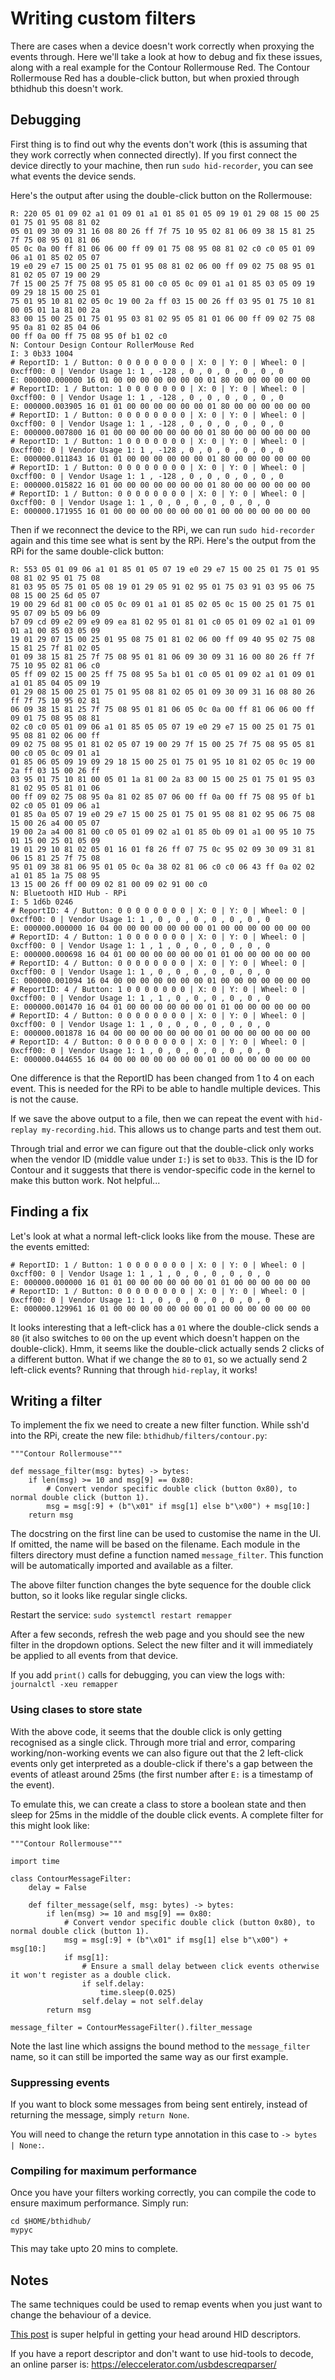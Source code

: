 # Writing custom filters

There are cases when a device doesn't work correctly when proxying the events through.
Here we'll take a look at how to debug and fix these issues, along with a real example for the Contour Rollermouse Red.
The Contour Rollermouse Red has a double-click button, but when proxied through bthidhub this doesn't work.

## Debugging

First thing is to find out why the events don't work (this is assuming that they work correctly when connected directly).
If you first connect the device directly to your machine, then run ``sudo hid-recorder``, you can see what events the device sends.

Here's the output after using the double-click button on the Rollermouse:
```
R: 220 05 01 09 02 a1 01 09 01 a1 01 85 01 05 09 19 01 29 08 15 00 25 01 75 01 95 08 81 02
05 01 09 30 09 31 16 08 80 26 ff 7f 75 10 95 02 81 06 09 38 15 81 25 7f 75 08 95 01 81 06
05 0c 0a 00 ff 81 06 06 00 ff 09 01 75 08 95 08 81 02 c0 c0 05 01 09 06 a1 01 85 02 05 07
19 e0 29 e7 15 00 25 01 75 01 95 08 81 02 06 00 ff 09 02 75 08 95 01 81 02 05 07 19 00 29
7f 15 00 25 7f 75 08 95 05 81 00 c0 05 0c 09 01 a1 01 85 03 05 09 19 09 29 18 15 00 25 01
75 01 95 10 81 02 05 0c 19 00 2a ff 03 15 00 26 ff 03 95 01 75 10 81 00 05 01 1a 81 00 2a
83 00 15 00 25 01 75 01 95 03 81 02 95 05 81 01 06 00 ff 09 02 75 08 95 0a 81 02 85 04 06
00 ff 0a 00 ff 75 08 95 0f b1 02 c0
N: Contour Design Contour RollerMouse Red
I: 3 0b33 1004
# ReportID: 1 / Button: 0 0 0 0 0 0 0 0 | X: 0 | Y: 0 | Wheel: 0 | 0xcff00: 0 | Vendor Usage 1: 1 , -128 , 0 , 0 , 0 , 0 , 0 , 0
E: 000000.000000 16 01 00 00 00 00 00 00 00 01 80 00 00 00 00 00 00
# ReportID: 1 / Button: 1 0 0 0 0 0 0 0 | X: 0 | Y: 0 | Wheel: 0 | 0xcff00: 0 | Vendor Usage 1: 1 , -128 , 0 , 0 , 0 , 0 , 0 , 0
E: 000000.003905 16 01 01 00 00 00 00 00 00 01 80 00 00 00 00 00 00
# ReportID: 1 / Button: 0 0 0 0 0 0 0 0 | X: 0 | Y: 0 | Wheel: 0 | 0xcff00: 0 | Vendor Usage 1: 1 , -128 , 0 , 0 , 0 , 0 , 0 , 0
E: 000000.007800 16 01 00 00 00 00 00 00 00 01 80 00 00 00 00 00 00
# ReportID: 1 / Button: 1 0 0 0 0 0 0 0 | X: 0 | Y: 0 | Wheel: 0 | 0xcff00: 0 | Vendor Usage 1: 1 , -128 , 0 , 0 , 0 , 0 , 0 , 0
E: 000000.011843 16 01 01 00 00 00 00 00 00 01 80 00 00 00 00 00 00
# ReportID: 1 / Button: 0 0 0 0 0 0 0 0 | X: 0 | Y: 0 | Wheel: 0 | 0xcff00: 0 | Vendor Usage 1: 1 , -128 , 0 , 0 , 0 , 0 , 0 , 0
E: 000000.015822 16 01 00 00 00 00 00 00 00 01 80 00 00 00 00 00 00
# ReportID: 1 / Button: 0 0 0 0 0 0 0 0 | X: 0 | Y: 0 | Wheel: 0 | 0xcff00: 0 | Vendor Usage 1: 1 , 0 , 0 , 0 , 0 , 0 , 0 , 0
E: 000000.171955 16 01 00 00 00 00 00 00 00 01 00 00 00 00 00 00 00
```

Then if we reconnect the device to the RPi, we can run ``sudo hid-recorder`` again and this time see what is sent by the RPi.
Here's the output from the RPi for the same double-click button:
```
R: 553 05 01 09 06 a1 01 85 01 05 07 19 e0 29 e7 15 00 25 01 75 01 95 08 81 02 95 01 75 08
81 03 95 05 75 01 05 08 19 01 29 05 91 02 95 01 75 03 91 03 95 06 75 08 15 00 25 6d 05 07
19 00 29 6d 81 00 c0 05 0c 09 01 a1 01 85 02 05 0c 15 00 25 01 75 01 95 07 09 b5 09 b6 09
b7 09 cd 09 e2 09 e9 09 ea 81 02 95 01 81 01 c0 05 01 09 02 a1 01 09 01 a1 00 85 03 05 09
19 01 29 07 15 00 25 01 95 08 75 01 81 02 06 00 ff 09 40 95 02 75 08 15 81 25 7f 81 02 05
01 09 38 15 81 25 7f 75 08 95 01 81 06 09 30 09 31 16 00 80 26 ff 7f 75 10 95 02 81 06 c0
05 ff 09 02 15 00 25 ff 75 08 95 5a b1 01 c0 05 01 09 02 a1 01 09 01 a1 01 85 04 05 09 19
01 29 08 15 00 25 01 75 01 95 08 81 02 05 01 09 30 09 31 16 08 80 26 ff 7f 75 10 95 02 81
06 09 38 15 81 25 7f 75 08 95 01 81 06 05 0c 0a 00 ff 81 06 06 00 ff 09 01 75 08 95 08 81
02 c0 c0 05 01 09 06 a1 01 85 05 05 07 19 e0 29 e7 15 00 25 01 75 01 95 08 81 02 06 00 ff
09 02 75 08 95 01 81 02 05 07 19 00 29 7f 15 00 25 7f 75 08 95 05 81 00 c0 05 0c 09 01 a1
01 85 06 05 09 19 09 29 18 15 00 25 01 75 01 95 10 81 02 05 0c 19 00 2a ff 03 15 00 26 ff
03 95 01 75 10 81 00 05 01 1a 81 00 2a 83 00 15 00 25 01 75 01 95 03 81 02 95 05 81 01 06
00 ff 09 02 75 08 95 0a 81 02 85 07 06 00 ff 0a 00 ff 75 08 95 0f b1 02 c0 05 01 09 06 a1
01 85 0a 05 07 19 e0 29 e7 15 00 25 01 75 01 95 08 81 02 95 06 75 08 15 00 26 a4 00 05 07
19 00 2a a4 00 81 00 c0 05 01 09 02 a1 01 85 0b 09 01 a1 00 95 10 75 01 15 00 25 01 05 09
19 01 29 10 81 02 05 01 16 01 f8 26 ff 07 75 0c 95 02 09 30 09 31 81 06 15 81 25 7f 75 08
95 01 09 38 81 06 95 01 05 0c 0a 38 02 81 06 c0 c0 06 43 ff 0a 02 02 a1 01 85 1a 75 08 95
13 15 00 26 ff 00 09 02 81 00 09 02 91 00 c0
N: Bluetooth HID Hub - RPi
I: 5 1d6b 0246
# ReportID: 4 / Button: 0 0 0 0 0 0 0 0 | X: 0 | Y: 0 | Wheel: 0 | 0xcff00: 0 | Vendor Usage 1: 1 , 0 , 0 , 0 , 0 , 0 , 0 , 0
E: 000000.000000 16 04 00 00 00 00 00 00 00 01 00 00 00 00 00 00 00
# ReportID: 4 / Button: 1 0 0 0 0 0 0 0 | X: 0 | Y: 0 | Wheel: 0 | 0xcff00: 0 | Vendor Usage 1: 1 , 1 , 0 , 0 , 0 , 0 , 0 , 0
E: 000000.000698 16 04 01 00 00 00 00 00 00 01 01 00 00 00 00 00 00
# ReportID: 4 / Button: 0 0 0 0 0 0 0 0 | X: 0 | Y: 0 | Wheel: 0 | 0xcff00: 0 | Vendor Usage 1: 1 , 0 , 0 , 0 , 0 , 0 , 0 , 0
E: 000000.001094 16 04 00 00 00 00 00 00 00 01 00 00 00 00 00 00 00
# ReportID: 4 / Button: 1 0 0 0 0 0 0 0 | X: 0 | Y: 0 | Wheel: 0 | 0xcff00: 0 | Vendor Usage 1: 1 , 1 , 0 , 0 , 0 , 0 , 0 , 0
E: 000000.001470 16 04 01 00 00 00 00 00 00 01 01 00 00 00 00 00 00
# ReportID: 4 / Button: 0 0 0 0 0 0 0 0 | X: 0 | Y: 0 | Wheel: 0 | 0xcff00: 0 | Vendor Usage 1: 1 , 0 , 0 , 0 , 0 , 0 , 0 , 0
E: 000000.001878 16 04 00 00 00 00 00 00 00 01 00 00 00 00 00 00 00
# ReportID: 4 / Button: 0 0 0 0 0 0 0 0 | X: 0 | Y: 0 | Wheel: 0 | 0xcff00: 0 | Vendor Usage 1: 1 , 0 , 0 , 0 , 0 , 0 , 0 , 0
E: 000000.044655 16 04 00 00 00 00 00 00 00 01 00 00 00 00 00 00 00
```

One difference is that the ReportID has been changed from 1 to 4 on each event.
This is needed for the RPi to be able to handle multiple devices. This is not the cause.

If we save the above output to a file, then we can repeat the event with ``hid-replay my-recording.hid``.
This allows us to change parts and test them out.

Through trial and error we can figure out that the double-click only works when the vendor ID (middle value under ``I:``) is set to ``0b33``.
This is the ID for Contour and it suggests that there is vendor-specific code in the kernel to make this button work. Not helpful...

## Finding a fix

Let's look at what a normal left-click looks like from the mouse. These are the events emitted:

```
# ReportID: 1 / Button: 1 0 0 0 0 0 0 0 | X: 0 | Y: 0 | Wheel: 0 | 0xcff00: 0 | Vendor Usage 1: 1 , 1 , 0 , 0 , 0 , 0 , 0 , 0
E: 000000.000000 16 01 01 00 00 00 00 00 00 01 01 00 00 00 00 00 00
# ReportID: 1 / Button: 0 0 0 0 0 0 0 0 | X: 0 | Y: 0 | Wheel: 0 | 0xcff00: 0 | Vendor Usage 1: 1 , 0 , 0 , 0 , 0 , 0 , 0 , 0
E: 000000.129961 16 01 00 00 00 00 00 00 00 01 00 00 00 00 00 00 00
```

It looks interesting that a left-click has a ``01`` where the double-click sends a ``80``
(it also switches to ``00`` on the up event which doesn't happen on the double-click).
Hmm, it seems like the double-click actually sends 2 clicks of a different button.
What if we change the ``80`` to ``01``, so we actually send 2 left-click events?
Running that through ``hid-replay``, it works!

## Writing a filter

To implement the fix we need to create a new filter function.
While ssh'd into the RPi, create the new file: ``bthidhub/filters/contour.py``:

```
"""Contour Rollermouse"""

def message_filter(msg: bytes) -> bytes:
    if len(msg) >= 10 and msg[9] == 0x80:
        # Convert vendor specific double click (button 0x80), to normal double click (button 1).
        msg = msg[:9] + (b"\x01" if msg[1] else b"\x00") + msg[10:]
    return msg
```

The docstring on the first line can be used to customise the name in the UI.
If omitted, the name will be based on the filename.
Each module in the filters directory must define a function named ``message_filter``.
This function will be automatically imported and available as a filter.

The above filter function changes the byte sequence for the double click button, so it
looks like regular single clicks.

Restart the service:
``sudo systemctl restart remapper``

After a few seconds, refresh the web page and you should see the new filter in the dropdown
options. Select the new filter and it will immediately be applied to all events from that
device.

If you add ``print()`` calls for debugging, you can view the logs with:
``journalctl -xeu remapper``

### Using clases to store state

With the above code, it seems that the double click is only getting recognised as a single
click. Through more trial and error, comparing working/non-working events we can also
figure out that the 2 left-click events only get interpreted as a double-click if there's
a gap between the events of atleast around 25ms (the first number after ``E:`` is a
timestamp of the event).

To emulate this, we can create a class to store a boolean state and then sleep for 25ms in
the middle of the double click events. A complete filter for this might look like:

```
"""Contour Rollermouse"""

import time

class ContourMessageFilter:
    delay = False

    def filter_message(self, msg: bytes) -> bytes:
        if len(msg) >= 10 and msg[9] == 0x80:
            # Convert vendor specific double click (button 0x80), to normal double click (button 1).
            msg = msg[:9] + (b"\x01" if msg[1] else b"\x00") + msg[10:]
            if msg[1]:
                # Ensure a small delay between click events otherwise it won't register as a double click.
                if self.delay:
                    time.sleep(0.025)
                self.delay = not self.delay
        return msg

message_filter = ContourMessageFilter().filter_message
```

Note the last line which assigns the bound method to the ``message_filter`` name, so it
can still be imported the same way as our first example.

### Suppressing events

If you want to block some messages from being sent entirely, instead of returning the
message, simply ``return None``.

You will need to change the return type annotation in this case to ``-> bytes | None:``.

### Compiling for maximum performance

Once you have your filters working correctly, you can compile the code to ensure
maximum performance. Simply run:

```
cd $HOME/bthidhub/
mypyc
```

This may take upto 20 mins to complete.

## Notes

The same techniques could be used to remap events when you just want to change
the behaviour of a device.

[This post](http://who-t.blogspot.com/2018/12/understanding-hid-report-descriptors.html)
is super helpful in getting your head around HID descriptors.

If you have a report descriptor and don't want to use hid-tools to decode, an online parser is:
https://eleccelerator.com/usbdescreqparser/
